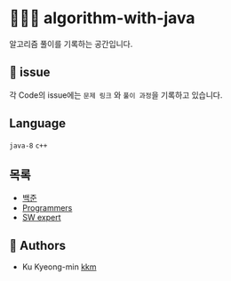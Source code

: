 # 👩🏻‍💻 algorithm-with-java
알고리즘 풀이를 기록하는 공간입니다.

## 🌟 issue
각 Code의 issue에는 `문제 링크` 와 `풀이 과정`을 기록하고 있습니다.

## Language
`java-8` `c++`

## 목록

- [백준](https://www.acmicpc.net/)
- [Programmers](https://programmers.co.kr/learn/challenges?tab=all_challenges)
- [SW expert](https://swexpertacademy.com/main/code/problem/problemList.do)

## 🎵 Authors
- Ku Kyeong-min [kkm](github.com/gkm2019)
